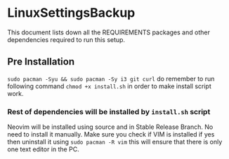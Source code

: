 # LinuxSettingsBackup
This document lists down all the REQUIREMENTS packages and other dependencies required to run this setup.

## Pre Installation
`sudo pacman -Syu && sudo pacman -Sy i3 git curl`
do remember to run following command
`chmod +x install.sh`
in order to make install script work.

### Rest of dependencies will be installed by `install.sh` script
Neovim will be installed using source and in Stable Release Branch. No need to install it manually.
Make sure you check if VIM is installed if yes then uninstall it using `sudo pacman -R vim` this will ensure that there is only one text editor in the PC.
